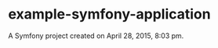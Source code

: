 example-symfony-application
===========================

A Symfony project created on April 28, 2015, 8:03 pm.
